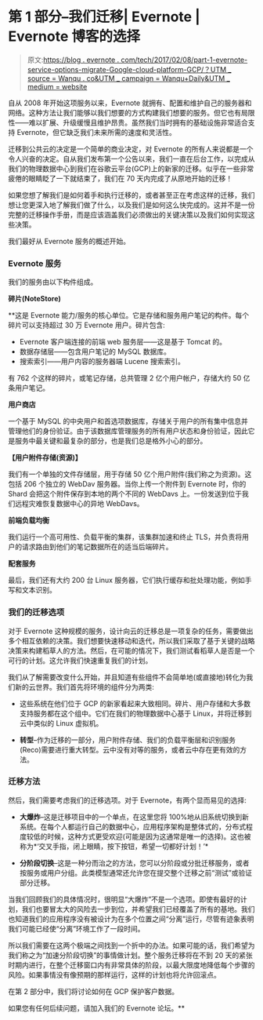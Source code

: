# 第 1 部分–我们迁移| Evernote | Evernote 博客的选择

> 原文:[https://blog . evernote . com/tech/2017/02/08/part-1-evernote-service-options-migrate-Google-cloud-platform-GCP/？UTM _ source = Wanqu . co&UTM _ campaign = Wanqu+Daily&UTM _ medium = website](https://blog.evernote.com/tech/2017/02/08/part-1-evernote-service-options-migrate-google-cloud-platform-gcp/?utm_source=wanqu.co&utm_campaign=Wanqu+Daily&utm_medium=website)

自从 2008 年开始这项服务以来，Evernote 就拥有、配置和维护自己的服务器和网络。这种方法让我们能够以我们想要的方式构建我们想要的服务。但它也有局限性——难以扩展、升级缓慢且维护昂贵。虽然我们当时拥有的基础设施非常适合支持 Evernote，但它缺乏我们未来所需的速度和灵活性。

迁移到公共云的决定是一个简单的商业决定，对 Evernote 的所有人来说都是一个令人兴奋的决定。自从我们发布第一个公告以来，我们一直在后台工作，以完成从我们的物理数据中心到我们在谷歌云平台(GCP)上的新家的迁移。似乎在一些非常疲倦的眼睛眨了一下就结束了，我们在 70 天内完成了从原地开始的迁移！

如果您想了解我们是如何着手和执行迁移的，或者甚至正在考虑这样的迁移，我们想让您更深入地了解我们做了什么，以及我们是如何这么快完成的。这并不是一份完整的迁移操作手册，而是应该涵盖我们必须做出的关键决策以及我们如何实现这些决策。

我们最好从 Evernote 服务的概述开始。

### Evernote 服务

我们的服务由以下构件组成。

**碎片(NoteStore)**

 **这是 Evernote 能力/服务的核心单位。它是存储和服务用户笔记的构件。每个碎片可以支持超过 30 万 Evernote 用户。碎片包含:

*   Evernote 客户端连接的前端 web 服务层——这是基于 Tomcat 的。
*   数据存储层——包含用户笔记的 MySQL 数据库。
*   搜索索引——用户内容的服务器端 Lucene 搜索索引。

有 762 个这样的碎片，或笔记存储，总共管理 2 亿个用户帐户，存储大约 50 亿条用户笔记。

**用户商店**

一个基于 MySQL 的中央用户和首选项数据库，存储关于用户的所有集中信息并管理他们的身份验证。由于该数据库管理服务的所有用户状态和身份验证，因此它是服务中最关键和最复杂的部分，也是我们总是格外小心的部分。

**【用户附件存储(资源)】**

我们有一个单独的文件存储层，用于存储 50 亿个用户附件(我们称之为资源)。这包括 206 个独立的 WebDav 服务器。当你上传一个附件到 Evernote 时，你的 Shard 会把这个附件保存到本地的两个不同的 WebDavs 上。一份发送到位于我们远程灾难恢复数据中心的异地 WebDavs。

**前端负载均衡**

我们运行一个高可用性、负载平衡的集群，该集群加速和终止 TLS，并负责将用户的请求路由到他们的笔记数据所在的适当后端碎片。

**配套服务**

最后，我们还有大约 200 台 Linux 服务器，它们执行缓存和批处理功能，例如手写和文本识别。

### 我们的迁移选项

对于 Evernote 这种规模的服务，设计向云的迁移总是一项复杂的任务，需要做出多个相互依赖的决策。我们想要快速移动和迭代，所以我们采取了基于关键的战略决策来构建稻草人的方法。然后，在可能的情况下，我们测试看稻草人是否是一个可行的计划。这允许我们快速重复我们的计划。

我们从了解需要改变什么开始，并且知道有些组件不会简单地(或直接地)转化为我们新的云世界。我们首先将环境的组件分为两类:

*   这些系统在他们位于 GCP 的新家看起来大致相同。碎片、用户存储和大多数支持服务都在这个组中。它们在我们的物理数据中心基于 Linux，并将迁移到云中类似的 Linux 虚拟机。

*   **转型**–作为迁移的一部分，用户附件存储、我们的负载平衡层和识别服务(Reco)需要进行重大转型。云中没有对等的服务，或者云中存在更有效的方法。

### 迁移方法

然后，我们需要考虑我们的迁移选项。对于 Evernote，有两个显而易见的选择:

*   **大爆炸**–这是迁移项目中的一个单点，在这里您将 100%地从旧系统切换到新系统。在每个人都运行自己的数据中心，应用程序架构是整体式的，分布式程度较低的时候，这种方式更受欢迎(可能是因为这通常是唯一的选择)。这也被称为*‘交叉手指，闭上眼睛，按下按钮，希望一切都好计划！’*

*   **分阶段切换**–这是一种分而治之的方法，您可以分阶段或分批迁移服务，或者按服务或用户分组。此类模型通常还允许您在提交整个迁移之前“测试”或验证部分迁移。

当我们回顾我们的具体情况时，很明显“大爆炸”不是一个选项。即使有最好的计划，我们也要冒太大的风险去一步到位，并希望我们已经覆盖了所有的基地。我们也知道我们的应用程序没有被设计为在多个位置之间“分离”运行，尽管有迹象表明我们可能已经使“分离”环境工作了一段时间。

所以我们需要在这两个极端之间找到一个折中的办法。如果可能的话，我们希望为我们称之为“加速分阶段切换”的事情做计划。整个服务迁移将在不到 20 天的紧张时期内进行，在整个迁移窗口内有非常具体的阶段，以最大限度地降低每个步骤的风险。如果事情没有像预期的那样运行，这样的计划也将允许回滚点。

在第 2 部分中，我们将讨论如何在 GCP 保护客户数据。

如果您有任何后续问题，请加入我们的 Evernote 论坛。**